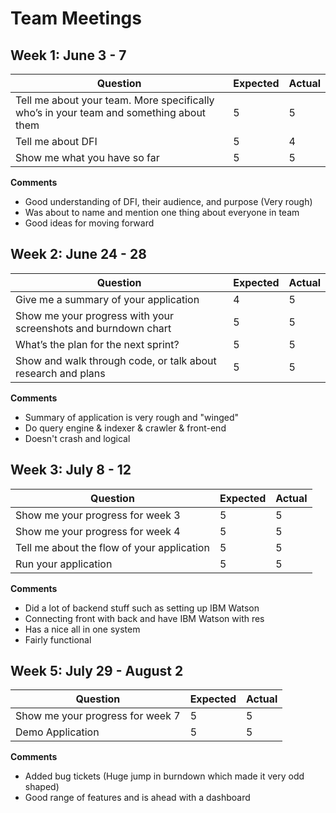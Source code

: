 # Team Meetings

## Week 1: June 3 - 7

| Question | Expected | Actual |
| --- | --- | --- |
| Tell me about your team. More specifically who’s in your team and something about them | 5 | 5 |
| Tell me about DFI | 5 | 4 |
| Show me what you have so far | 5 | 5 |

**Comments**

 - Good understanding of DFI, their audience, and purpose (Very rough)
 - Was about to name and mention one thing about everyone in team
 - Good ideas for moving forward

## Week 2: June 24 - 28

| Question | Expected | Actual |
| --- | --- | --- |
| Give me a summary of your application | 4 | 5 |
| Show me your progress with your screenshots and burndown chart | 5 | 5 |
| What’s the plan for the next sprint? | 5 | 5 |
| Show and walk through code, or talk about research and plans | 5 | 5 |

**Comments**

 - Summary of application is very rough and "winged"
 - Do query engine & indexer & crawler & front-end
 - Doesn't crash and logical


## Week 3: July 8 - 12

| Question | Expected | Actual |
| --- | --- | --- |
| Show me your progress for week 3 | 5 | 5 |
| Show me your progress for week 4 | 5 | 5 |
| Tell me about the flow of your application | 5 | 5 |
| Run your application | 5 | 5 |

**Comments**

 - Did a lot of backend stuff such as setting up IBM Watson
 - Connecting front with back and have IBM Watson with res
 - Has a nice all in one system
 - Fairly functional


## Week 5: July 29 - August 2

| Question | Expected | Actual |
| --- | --- | --- |
| Show me your progress for week 7 | 5 | 5 |
| Demo Application | 5 | 5 |

**Comments**
 - Added bug tickets (Huge jump in burndown which made it very odd shaped)
 - Good range of features and is ahead with a dashboard